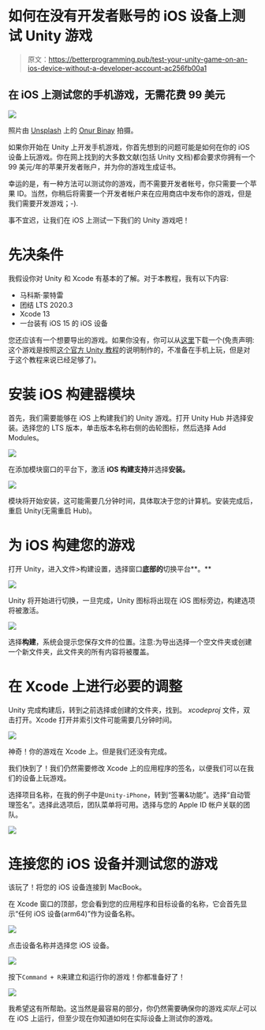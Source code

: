 # 如何在没有开发者账号的 iOS 设备上测试 Unity 游戏

> 原文：<https://betterprogramming.pub/test-your-unity-game-on-an-ios-device-without-a-developer-account-ac256fb00a1>

## 在 iOS 上测试您的手机游戏，无需花费 99 美元

![](img/5d1fb27fa7e50ff402d0024042dcd963.png)

照片由 [Unsplash](https://unsplash.com/s/photos/mobile-game?utm_source=unsplash&utm_medium=referral&utm_content=creditCopyText) 上的 [Onur Binay](https://unsplash.com/@onurbinay?utm_source=unsplash&utm_medium=referral&utm_content=creditCopyText) 拍摄。

如果你开始在 Unity 上开发手机游戏，你首先想到的问题可能是如何在你的 iOS 设备上玩游戏。你在网上找到的大多数文献(包括 Unity 文档)都会要求你拥有一个 99 美元/年的苹果开发者账户，并为你的游戏生成证书。

幸运的是，有一种方法可以测试你的游戏，而不需要开发者帐号，你只需要一个苹果 ID。当然，你稍后将需要一个开发者帐户来在应用商店中发布你的游戏，但是我们需要开发游戏；-).

事不宜迟，让我们在 iOS 上测试一下我们的 Unity 游戏吧！

# 先决条件

我假设你对 Unity 和 Xcode 有基本的了解。对于本教程，我有以下内容:

*   马科斯·蒙特雷
*   团结 LTS 2020.3
*   Xcode 13
*   一台装有 iOS 15 的 iOS 设备

您还应该有一个想要导出的游戏。如果你没有，你可以从[这里](https://github.com/serchazo/UnityPrototype)下载一个(免责声明:这个游戏是按照[这个官方 Unity 教程](https://learn.unity.com/tutorial/week-2-basic-gameplay-may-24-28)的说明制作的，不准备在手机上玩，但是对于这个教程来说已经足够了)。

# 安装 iOS 构建器模块

首先，我们需要能够在 iOS 上构建我们的 Unity 游戏。打开 Unity Hub 并选择安装。选择您的 LTS 版本，单击版本名称右侧的齿轮图标，然后选择 Add Modules。

![](img/efb6b1325c016a711076552e787e9b88.png)

在添加模块窗口的平台下，激活 **iOS 构建支持**并选择**安装。**

![](img/4a9a4c832a604843dce9b68678bdad90.png)

模块将开始安装，这可能需要几分钟时间，具体取决于您的计算机。安装完成后，重启 Unity(无需重启 Hub)。

# 为 iOS 构建您的游戏

打开 Unity，进入文件>构建设置，选择窗口**底部的**切换平台**。**

![](img/baa2e3dc61f8a63f2e7f57736f9fccd7.png)

Unity 将开始进行切换，一旦完成，Unity 图标将出现在 iOS 图标旁边，构建选项将被激活。

![](img/891b1333637146dadadc8c61af7a828b.png)

选择**构建**，系统会提示您保存文件的位置。注意:为导出选择一个空文件夹或创建一个新文件夹，此文件夹的所有内容将被覆盖。

# 在 Xcode 上进行必要的调整

Unity 完成构建后，转到之前选择或创建的文件夹，找到。 *xcodeproj* 文件，双击打开。Xcode 打开并索引文件可能需要几分钟时间。

![](img/6c2f9128302626bcc1425347f8184bc8.png)

神奇！你的游戏在 Xcode 上。但是我们还没有完成。

我们快到了！我们仍然需要修改 Xcode 上的应用程序的签名，以便我们可以在我们的设备上玩游戏。

选择项目名称，在我的例子中是`Unity-iPhone`，转到“签署&功能”。选择“自动管理签名”。选择此选项后，团队菜单将可用。选择与您的 Apple ID 帐户关联的团队。

![](img/1b8072f0153b6d0c1255fcaeb074166c.png)

# 连接您的 iOS 设备并测试您的游戏

该玩了！将您的 iOS 设备连接到 MacBook。

在 Xcode 窗口的顶部，您会看到您的应用程序和目标设备的名称，它会首先显示“任何 iOS 设备(arm64)”作为设备名称。

![](img/92cd924e353fac2e007da5569906f5e7.png)

点击设备名称并选择您 iOS 设备。

![](img/80ed2af701b9f2024f4d3ef6330790a9.png)

按下`Command + R`来建立和运行你的游戏！你都准备好了！

![](img/d90436a99b127399b882a4188f632702.png)

我希望这有所帮助。这当然是最容易的部分，你仍然需要确保你的游戏*实际上*可以在 iOS 上运行，但至少现在你知道如何在实际设备上测试你的游戏。